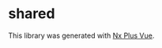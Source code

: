 # shared

This library was generated with [Nx Plus Vue](https://github.com/ZachJW34/nx-plus/tree/master/libs/vue).
